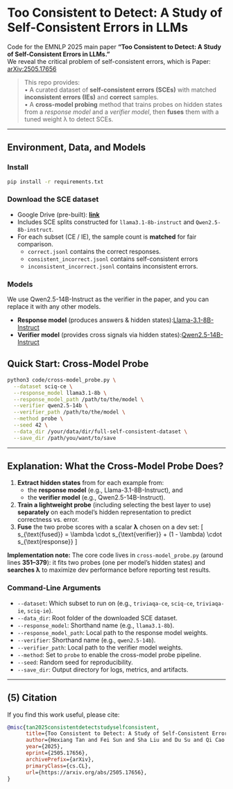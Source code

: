 
# Too Consistent to Detect: A Study of Self-Consistent Errors in LLMs

Code for the EMNLP 2025 main paper **“Too Consistent to Detect: A Study of Self-Consistent Errors in LLMs.”**  
We reveal the critical problem of self-consistent errors, which is 
Paper: [arXiv:2505.17656](https://arxiv.org/abs/2505.17656)

> This repo provides:  
> • A curated dataset of **self-consistent errors (SCEs)** with matched **inconsistent errors (IEs)** and **correct** samples.  
> • A **cross-model probing** method that trains probes on hidden states from a *response model* and a *verifier model*, then **fuses** them with a tuned weight λ to detect SCEs.

---

## Environment, Data, and Models

### Install
```bash
pip install -r requirements.txt
````

### Download the SCE dataset

* Google Drive (pre-built): **[link](https://drive.google.com/drive/folders/15EPDBtECAMHZfP4Gio8Mj3Io7iUjxiIm?usp=sharing)**
* Includes SCE splits constructed for `llama3.1-8b-instruct` and `Qwen2.5-8b-instruct`.
* For each subset (CE / IE), the sample count is **matched** for fair comparison.
  * `correct.jsonl` contains the correct responses.
  * `consistent_incorrect.jsonl` contains self-consistent errors
  * `inconsistent_incorrect.jsonl` contains inconsistent errors.


### Models
We use Qwen2.5-14B-Instruct as the verifier in the paper, and you can replace it with any other models.
* **Response model** (produces answers & hidden states):[Llama-3.1-8B-Instruct](https://huggingface.co/meta-llama/Llama-3.1-8B-Instruct)
* **Verifier model** (provides cross signals via hidden states):[Qwen2.5-14B-Instruct](https://huggingface.co/Qwen/Qwen2.5-14B-Instruct)

## Quick Start: Cross-Model Probe

```bash
python3 code/cross-model_probe.py \
  --dataset sciq-ce \
  --response_model llama3.1-8b \
  --response_model_path /path/to/the/model \
  --verifier qwen2.5-14b \
  --verifier_path /path/to/the/model \
  --method probe \
  --seed 42 \
  --data_dir /your/data/dir/full-self-consistent-dataset \
  --save_dir /path/you/want/to/save
```

---

## Explanation: What the Cross-Model Probe Does?

1. **Extract hidden states** from for each example from:
   * the **response model** (e.g., Llama-3.1-8B-Instruct), and
   * the **verifier model** (e.g., Qwen2.5-14B-Instruct).
2. **Train a lightweight probe** (including selecting the best layer to use) **separately** on each model’s hidden representation to predict correctness vs. error.
3. **Fuse** the two probe scores with a scalar **λ** chosen on a dev set:
   [
   s_{\text{fused}} = \lambda \cdot s_{\text{verifier}} + (1 - \lambda) \cdot s_{\text{response}}
   ]

**Implementation note:** The core code lives in `cross-model_probe.py` (around lines **351–379**): it fits two probes (one per model’s hidden states) and **searches λ** to maximize dev performance before reporting test results.


### Command-Line Arguments

* `--dataset`: Which subset to run on (e.g., `triviaqa-ce`, `sciq-ce`, `triviaqa-ie`, `sciq-ie`).
* `--data_dir`: Root folder of the downloaded SCE dataset.
* `--response_model`: Shorthand name (e.g., `llama3.1-8b`).
* `--response_model_path`: Local path to the response model weights.
* `--verifier`: Shorthand name (e.g., `qwen2.5-14b`).
* `--verifier_path`: Local path to the verifier model weights.
* `--method`: Set to `probe` to enable the cross-model probe pipeline.
* `--seed`: Random seed for reproducibility.
* `--save_dir`: Output directory for logs, metrics, and artifacts.

---

## (5) Citation

If you find this work useful, please cite:

```bibtex
@misc{tan2025consistentdetectstudyselfconsistent,
      title={Too Consistent to Detect: A Study of Self-Consistent Errors in LLMs}, 
      author={Hexiang Tan and Fei Sun and Sha Liu and Du Su and Qi Cao and Xin Chen and Jingang Wang and Xunliang Cai and Yuanzhuo Wang and Huawei Shen and Xueqi Cheng},
      year={2025},
      eprint={2505.17656},
      archivePrefix={arXiv},
      primaryClass={cs.CL},
      url={https://arxiv.org/abs/2505.17656}, 
}
```
